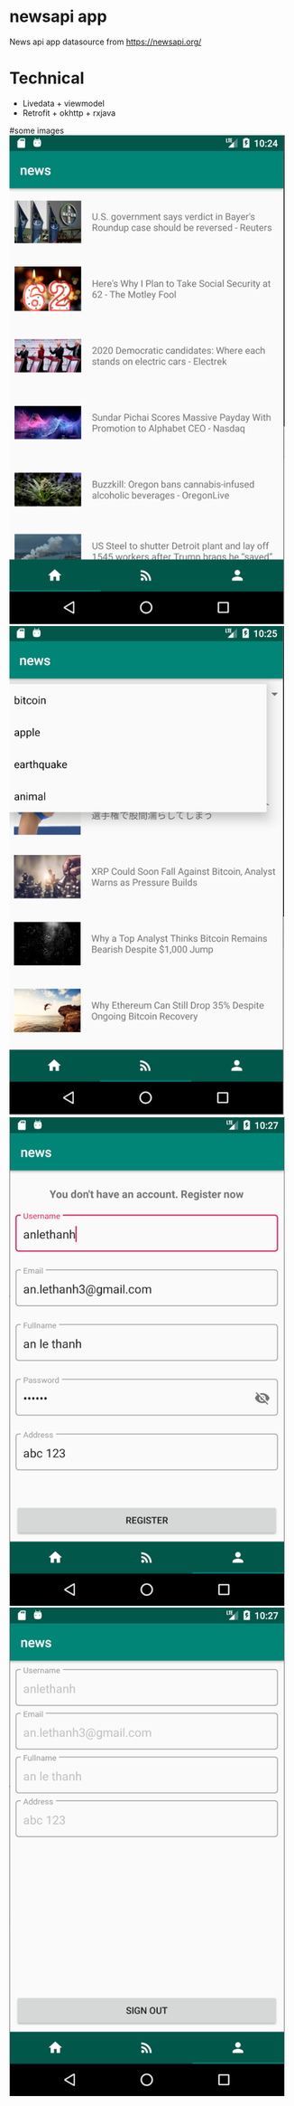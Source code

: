 # newsapi app
News api app 
datasource from https://newsapi.org/

# Technical
- Livedata + viewmodel
- Retrofit + okhttp + rxjava

#some images
![home](/images/home.png)
![new feeds](/images/feeds.png)
![register](/images/register.png)
![signout](/images/signout.png)
